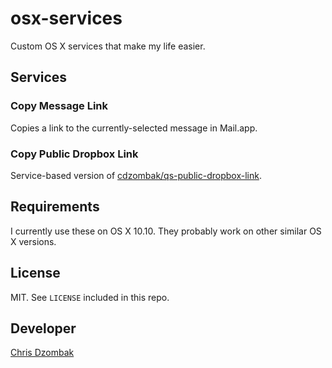 # osx-services

Custom OS X services that make my life easier.

## Services

### Copy Message Link

Copies a link to the currently-selected message in Mail.app.

### Copy Public Dropbox Link

Service-based version of [cdzombak/qs-public-dropbox-link](https://github.com/cdzombak/qs-public-dropbox-link).

## Requirements

I currently use these on OS X 10.10. They probably work on other similar OS X versions.

## License

MIT. See `LICENSE` included in this repo.

## Developer

[Chris Dzombak](https://www.dzombak.com)

